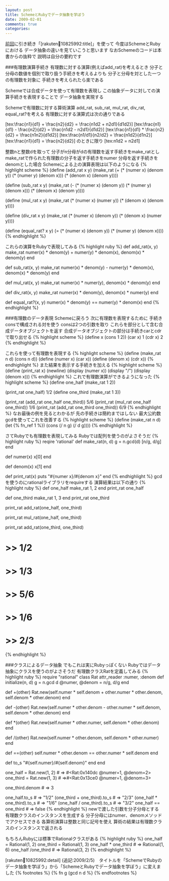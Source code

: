 ```yaml
---
layout: post
title: SchemeとRubyでデータ抽象を学ぼう
date: 2009-02-01
comments: true
categories:
---
```



[前回](/2009/01/31/notitle/)に引き続き「[rakuten:book:10825992:title]」を使って
今度はSchemeとRubyにおける
データ抽象の違いを見ていこうと思います
なおSchemeのコードは本書からの抜粋で
説明は自分の要約です

###有理数演算手続き
有理数に対する演算(例えばadd_rat)を考えるとき
分子と分母の数値を個別で取り扱う手続きを考えるよりも
分子と分母を対とした一つの有理数を対象に
手続きを考えられたら楽である

Schemeでは合成データを使って有理数を表現し
この抽象データに対しての演算手続きを表現することで
データ抽象を実現する

Schemeで有理数に対する算術演算
add_rat, sub_rat, mul_rat, div_rat, equal_rat?を考える
有理数に対する演算式は次の通りである

[tex:\frac{n1}{d1} + \frac{n2}{d2} = \frac{n1d2 + n2d1}{d1d2}]
[tex:\frac{n1}{d1} - \frac{n2}{d2} = \frac{n1d2 - n2d1}{d1d2}]
[tex:\frac{n1}{d1} * \frac{n2}{d2} = \frac{n1n2}{d1d2}]
[tex:\frac{n1/d1}{n2/d2} = \frac{n1d2}{d1n2}]
[tex:\frac{n1}{d1} = \frac{n2}{d2}] のときに限り [tex:n1d2 = n2d1]

整数nと整数dを取って
分子がn分母がdの有理数を返す手続きをmake_ratとし
make_ratで作られた有理数の分子を返す手続きをnumer
分母を返す手続きをdenomとした場合
Schemeによる上の演算表現は以下のようになる
{% highlight scheme %}
 (define (add_rat x y)
        (make_rat (+ (* (numer x) (denom y))
                                (* (numer y) (denom x)))
                           (* (denom x) (denom y))))
 
 (define (sub_rat x y)
        (make_rat (- (* (numer x) (denom y))
                               (* (numer y) (denom x)))
                           (* (denom x) (denom y))))
 
 (define (mul_rat x y)
       (make_rat (* (numer x) (numer y))
                          (* (denom x) (denom y))))
 
 (define (div_rat x y)
       (make_rat (* (numer x) (denom y))
                          (* (denom x) (numer y))))
 
 (define (equal_rat? x y)
       (= (* (numer x) (denom y))
            (* (numer y) (denom x))))
{% endhighlight %}

これらの演算をRubyで表現してみる
{% highlight ruby %}
 def add_rat(x, y)
   make_rat numer(x) * denom(y) + numer(y) * denom(x), 
            denom(x) * denom(y)
 end
 
 def sub_rat(x, y)
   make_rat numer(x) * denom(y) - numer(y) * denom(x),
            denom(x) * denom(y)
 end
 
 def mul_rat(x, y)
   make_rat numer(x) * numer(y),
            denom(x) * denom(y)
 end
 
 def div_rat(x, y)
   make_rat numer(x) * denom(y),
            denom(x) * numer(y)
 end
 
 def equal_rat?(x, y)
   numer(x) * denom(y) == numer(y) * denom(x)
 end
{% endhighlight %}

###有理数のデータ表現
Schemeに戻ろう
次に有理数を表現するために
手続きconsで構成される対を使う
consは2つの引数を取り
これらを部分として含む合成データオブジェクトを返す
合成データオブジェクトの部分は手続きcarとcdrで取り出せる
{% highlight scheme %}
 (define x (cons 1 2))
 (car x)
 1
 (cdr x)
 2
{% endhighlight %}

これらを使って有理数を表現する
{% highlight scheme %}
 (define (make_rat n d) (cons n d))
 (define (numer x) (car x))
 (define (denom x) (cdr x))
{% endhighlight %}
また結果を表示する手続きを加える
{% highlight scheme %}
 (define (print_rat x)
 	 (newline)
 	(display (numer x))
 	(display "/")
 	(display (denom x)))
{% endhighlight %}
これで有理数演算ができるようになった
{% highlight scheme %}
 (define one_half (make_rat 1 2))
 
 (print_rat one_half)
 1/2
 (define one_third (make_rat 1 3))
 
 (print_rat (add_rat one_half one_third))
 5/6
 (print_rat (mul_rat one_half one_third))
 1/6
 (print_rat (add_rat one_third one_third))
 6/9
{% endhighlight %}
なお最後の例を見るとわかるが
先の手続きは簡約まではしない
最大公約数gcdを使ってこれを改善する
{% highlight scheme %}
 (define (make_rat n d)
 	(let {% fn_ref 1 %})
 	 (cons (/ n g) (/ d g))))
{% endhighlight %}

さてRubyでも有理数を表現してみる
Rubyでは配列を使うのがよさそうだ
{% highlight ruby %}
 reqire 'rational'
 def make_rat(n, d)
   g = n.gcd(d)
   [n/g, d/g]
 end
 
 def numer(x)
   x[0]
 end
 
 def denom(x)
   x[1]
 end
 
 def print_rat(x)
   puts "#{numer x}/#{denom x}"
 end
{% endhighlight %}
gcdを使うのにrationalライブラリをrequireする
演算結果は以下の通り
{% highlight ruby %}
 def one_half
   make_rat 1, 2
 end
 print_rat one_half
 
 def one_third
   make_rat 1, 3
 end
 print_rat one_third
 
 print_rat add_rat(one_half, one_third)
 
 print_rat mul_rat(one_half, one_third)
 
 print_rat add_rat(one_third, one_third)
 # >> 1/2
 # >> 1/3
 # >> 5/6
 # >> 1/6
 # >> 2/3
{% endhighlight %}

###クラスによるデータ抽象
でもこれは実にRubyっぽくない
Rubyではデータ抽象にクラスを使うのがよさそうだ
有理数クラスRatを定義してみる
{% highlight ruby %}
 require "rational"
 class Rat
   attr_reader :numer, :denom
   def initialize(n, d)
     g = n.gcd d
     @numer, @denom = n/g, d/g
   end
   
   def +(other)
    Rat.new(self.numer * self.denom + other.numer * other.denom,
             self.denom * other.denom)
   end
   
   def -(other)
    Rat.new(self.numer * other.denom - other.numer * self.denom,
             self.denom * other.denom)
   end
   
   def *(other)
     Rat.new(self.numer * other.numer,
             self.denom * other.denom)
   end
   
   def /(other)
     Rat.new(self.numer * other.denom,
             self.denom * other.numer)
   end
   
   def ==(other)
     self.numer * other.denom == other.numer * self.denom
   end
   
   def to_s
     "#{self.numer}/#{self.denom}"
   end
 end
 
 one_half = Rat.new(1, 2) # => #<Rat:0x140dc @numer=1, @denom=2>
 one_third = Rat.new(1, 3) # =>#<Rat:0x13ce0 @numer=1, @denom=3>
 
 one_third.denom # => 3
 
 one_half.to_s # => "1/2"
 (one_third + one_third).to_s # => "2/3"
 (one_half * one_third).to_s # => "1/6"
 (one_half / one_third).to_s # => "3/2"
 one_half == one_third # => false
{% endhighlight %}
newで渡した引数を分子分母とする
有理数クラスのインスタンスを生成する
分子分母にはnumer、denomメソッドでアクセスできる
各算術演算は整数と同じ記号を使え
算術の結果は有理数クラスのインスタンスで返される

もちろんRubyには標準でRationalクラスがある
{% highlight ruby %}
 one_half = Rational(1, 2)
 one_third = Rational(1, 3)
 one_half * one_third # => Rational(1, 6)
 one_half /one_third # => Rational(3, 2)
{% endhighlight %}

[rakuten:book:10825992:detail]
(追記:2009/2/5)　タイトルを「SchemeでRubyのデータ抽象を学ぼう」から「SchemeとRubyでデータ抽象を学ぼう」に変えました
{% footnotes %}
   {% fn g (gcd n d %}
{% endfootnotes %}
